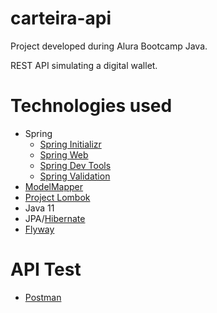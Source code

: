 # carteira-api
Project developed during Alura Bootcamp Java.

REST API simulating a digital wallet.


# Technologies used
* Spring
  - [Spring Initializr](https://start.spring.io/)
  - [Spring Web](https://spring.io/guides/gs/serving-web-content/)
  - [Spring Dev Tools](https://docs.spring.io/spring-boot/docs/1.5.16.RELEASE/reference/html/using-boot-devtools.html)
  - [Spring Validation](https://www.baeldung.com/spring-boot-bean-validation)
* [ModelMapper](http://modelmapper.org/)
* [Project Lombok](https://projectlombok.org/)
* Java 11
* JPA/[Hibernate](https://hibernate.org/orm/)
* [Flyway](https://flywaydb.org/documentation/)

# API Test
* [Postman](https://www.postman.com/)


